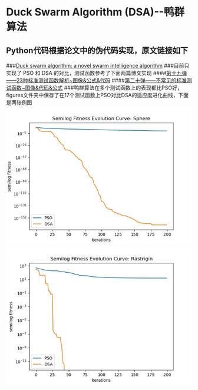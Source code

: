# Duck Swarm Algorithm (DSA)--鸭群算法
## Python代码根据论文中的伪代码实现，原文链接如下
###[Duck swarm algorithm: a novel swarm intelligence algorithm](https://arxiv.org/abs/2112.13508v1)
###目前只实现了 PSO 和 DSA 的对比，测试函数参考了下面两篇博文实现
####[第十九弹——23种标准测试函数解析~图像&公式&代码](https://zhuanlan.zhihu.com/p/397505364)
####[第二十弹——不常见的标准测试函数~图像&代码&公式](https://zhuanlan.zhihu.com/p/398507547)
###鸭群算法在多个测试函数上的表现都比PSO好，figures文件夹中保存了在17个测试函数上PSO对比DSA的适应度进化曲线，下面是两张例图
![例图](./figures/Sphere.jpg)
![例图](./figures/Rastrigin.jpg)




